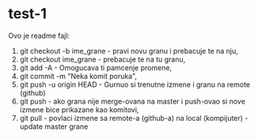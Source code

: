 # test-1
Ovo je readme fajl:
1. git checkout -b ime_grane - pravi novu granu i prebacuje te na nju,
2. git checkout ime_grane - prebacuje te na tu granu,
3. git add -A - Omogucava ti pamcenje promene,
4. git commit -m "Neka komit poruka",
5. git push -u origin HEAD - Gurnuo si trenutne izmene i granu na remote (github)
6. git push - ako grana nije merge-ovana na master i push-ovao si nove izmene bice prikazane kao komitovi,
7. git pull - povlaci izmene sa remote-a (github-a) na local (kompijuter) - update master grane